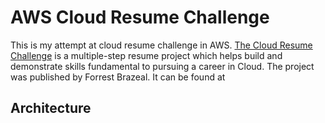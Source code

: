 # AWS Cloud Resume Challenge

This is my attempt at cloud resume challenge in AWS. [The Cloud Resume Challenge](https://cloudresumechallenge.dev) is a multiple-step resume project which helps build and demonstrate skills fundamental to pursuing a career in Cloud. The project was published by Forrest Brazeal. It can be found at 

## Architecture
